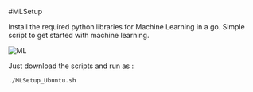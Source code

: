 #MLSetup

Install the required python libraries for Machine Learning in a go.
Simple script to get started with machine learning.

![ML](http://respondr.io/wp-content/uploads/2016/03/machine_learning-1024x724.jpg)

Just download the scripts and run as :

```bash
./MLSetup_Ubuntu.sh
```
